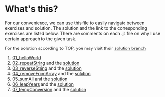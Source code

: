 # What's this?
For our convenience, we can use this file to easily navigate between exercises
and solution.
The solution and the link to the corresponding exercises are listed below.
There are comments on each .js file on why I use certain approach to the given
task.

For the solution according to TOP, you may visit their [solution branch](https://github.com/TheOdinProject/javascript-exercises/tree/solutions)

1. [01_helloWorld](https://github.com/TheOdinProject/javascript-exercises/tree/main/01_helloWorld)
2. [02_repeatString](https://github.com/TheOdinProject/javascript-exercises/tree/main/02_repeatString) and the [solution](02_repeatString.js)
3. [03_reverseString](https://github.com/TheOdinProject/javascript-exercises/tree/main/03_reverseString) and the [solution](03_reverseString.js) 
4. [04_removeFromArray](https://github.com/TheOdinProject/javascript-exercises/tree/main/04_removeFromArray) and the [solution](04_removeFromArray.js)
5. [05_sumAll](https://github.com/TheOdinProject/javascript-exercises/tree/main/05_sumAll) and the [solution](05_sumAll.js)
6. [06_leapYears](https://github.com/TheOdinProject/javascript-exercises/tree/main/06_leapYears) and the [solution](06_leapYears.js)
7. [07_tempConversion](https://github.com/TheOdinProject/javascript-exercises/tree/main/07_tempConversion) and the [solution](07_tempConversion.js)